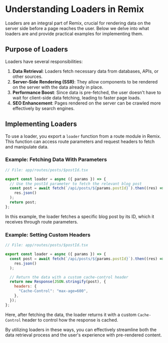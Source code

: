 # Understanding Loaders in Remix

Loaders are an integral part of Remix, crucial for rendering data on the server side before a page reaches the user. Below we delve into what loaders are and provide practical examples for implementing them.

## Purpose of Loaders

Loaders have several responsibilities:

1. **Data Retrieval**: Loaders fetch necessary data from databases, APIs, or other sources.
2. **Server-Side Rendering (SSR)**: They allow components to be rendered on the server with the data already in place.
3. **Performance Boost**: Since data is pre-fetched, the user doesn't have to wait for client-side data fetching, leading to faster page loads.
4. **SEO Enhancement**: Pages rendered on the server can be crawled more effectively by search engines.

## Implementing Loaders

To use a loader, you export a `loader` function from a route module in Remix. This function can access route parameters and request headers to fetch and manipulate data.

### Example: Fetching Data With Parameters

```javascript
// File: app/routes/posts/$postId.tsx

export const loader = async ({ params }) => {
  // Use the postId parameter to fetch the relevant blog post
  const post = await fetch(`/api/posts/${params.postId}`).then((res) =>
    res.json()
  );
  return post;
};
```

In this example, the loader fetches a specific blog post by its ID, which it receives through route parameters.

### Example: Setting Custom Headers

```javascript
// File: app/routes/posts/$postId.tsx

export const loader = async ({ params }) => {
  const post = await fetch(`/api/posts/${params.postId}`).then((res) =>
    res.json()
  );

  // Return the data with a custom cache-control header
  return new Response(JSON.stringify(post), {
    headers: {
      "Cache-Control": "max-age=600",
    },
  });
};
```

Here, after fetching the data, the loader returns it with a custom `Cache-Control` header to control how the response is cached.

By utilizing loaders in these ways, you can effectively streamline both the data retrieval process and the user's experience with pre-rendered content.
